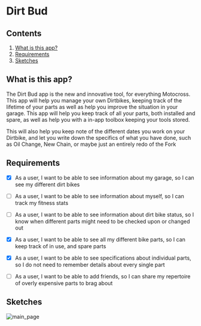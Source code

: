 # Dirt Bud

## Contents

1. <a href="#what-is-this-app">What is this app?</a>
2. <a href="#requirements">Requirements</a>
3. <a href="#sketches">Sketches</a>

## What is this app?

The Dirt Bud app is the new and innovative tool, for everything Motocross. This app will help you manage your own Dirtbikes, keeping track of the lifetime of your parts as well as help you improve the situation in your garage. This app will help you keep track of all your parts, both installed and spare, as well as help you with a in-app toolbox keeping your tools stored.

This will also help you keep note of the different dates you work on your Dirtbike, and let you write down the specifics of what you have done, such as Oil Change, New Chain, or maybe just an entirely redo of the Fork

## Requirements

* [x] As a user, I want to be able to see information about my garage, so I can see my different dirt bikes

* [ ] As a user, I want to be able to see information about myself, so I can track my fitness stats

* [ ] As a user, I want to be able to see information about dirt bike status, so I know when different parts might need to be checked upon or changed out

* [x] As a user, I want to be able to see all my different bike parts, so I can keep track of in use, and spare parts

* [x] As a user, I want to be able to see specifications about individual parts, so I do not need to remember details about every single part

* [ ] As a user, I want to be able to add friends, so I can share my repertoire of overly expensive parts to brag about

## Sketches
![main_page](https://user-images.githubusercontent.com/42655737/159177661-0b00167d-387d-445b-be7e-4b5649715e24.png)
